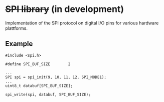 # ~~SPI library~~ (in development)

Implementation of the SPI protocol on digital I/O pins for various hardware plattforms.

## Example

```
#include <spi.h>

#define SPI_BUF_SIZE		2

...
SPI spi = spi_init(9, 10, 11, 12, SPI_MODE1);
...
uint8_t databuf[SPI_BUF_SIZE];

spi_write(spi, databuf, SPI_BUF_SIZE);
```
